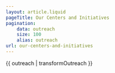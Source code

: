 ```yaml
---
layout: article.liquid
pageTitle: Our Centers and Initiatives
pagination:
    data: outreach
    size: 100
    alias: outreach
url: our-centers-and-initiatives
---
```


{{ outreach | transformOutreach }}